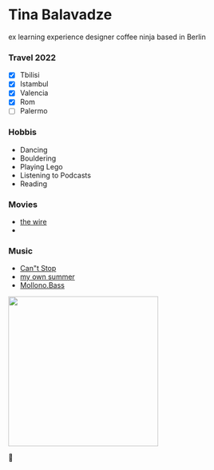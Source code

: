 # Tina Balavadze

ex learning experience designer
coffee ninja 
based in Berlin

### Travel 2022
- [x] Tbilisi
- [x] Istambul
- [x] Valencia
- [x] Rom
- [ ] Palermo

### Hobbis
- Dancing
- Bouldering
- Playing Lego 
- Listening to Podcasts
- Reading

### Movies
- [the wire](https://www.imdb.com/title/tt0306414/?ref_=nv_sr_srsg_0)
-  

### Music
- [Can"t Stop](https://www.youtube.com/results?search_query=red+hot+chili+peppers+can%27t+stop+)
- [my own summer](https://www.youtube.com/watch?v=XOzs1FehYOA)
- [Mollono.Bass](https://soundcloud.com/mollonobass/mollonobass-fusion-festival-2022-sonnendeck?si=6206a58dbead4303a3b939d0fdc507b6&utm_source=clipboard&utm_medium=text&utm_campaign=social_sharing)


<img src="https://images.unsplash.com/photo-1635610414619-485dc2873d2e?ixlib=rb-1.2.1&ixid=MnwxMjA3fDB8MHxwaG90by1wYWdlfHx8fGVufDB8fHx8&auto=format&fit=crop&w=904&q=80"
style="width:300px;height:300px;">


🤯
